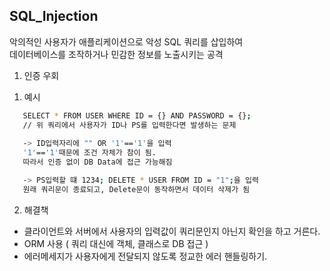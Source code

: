 ## SQL_Injection
악의적인 사용자가 애플리케이션으로 악성 SQL 쿼리를 삽입하여
</br>
데이터베이스를 조작하거나 민감한 정보를 노출시키는 공격

1. 인증 우회

1) 예시
```sh
   SELECT * FROM USER WHERE ID = {} AND PASSWORD = {};
   // 위 쿼리에서 사용자가 ID나 PS를 입력한다면 발생하는 문제
   
   -> ID입력자리에 "" OR '1'=='1'을 입력
   '1'=='1'때문에 조건 자체가 참이 됨.
   따라서 인증 없이 DB Data에 접근 가능해짐

   -> PS입력할 떄 1234; DELETE * USER FROM ID = "1";을 입력
   원래 쿼리문이 종료되고, Delete문이 동작하면서 데이터 삭제가 됨
```
2) 해결책
- 클라이언트와 서버에서 사용자의 입력값이 쿼리문인지 아닌지 확인을 하고 거른다.
- ORM 사용 ( 쿼리 대신에 객체, 클래스로 DB 접근 )
- 에러메세지가 사용자에게 전달되지 않도록 정교한 에러 핸들링하기.